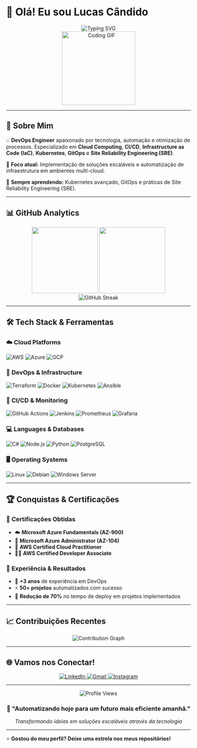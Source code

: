 # 👋 Olá! Eu sou Lucas Cândido

<div align="center">
  <img src="https://readme-typing-svg.herokuapp.com?font=Fira+Code&size=22&duration=3000&pause=1000&color=00D9FF&center=true&vCenter=true&width=600&lines=DevOps+Engineer+%7C+Cloud+Specialist;Automatizando+processos+e+infraestrutura;Apaixonado+por+tecnologia+e+inovação" alt="Typing SVG" />
</div>

<div align="center">
  <img height="200" src="https://media.giphy.com/media/M9gbBd9nbDrOTu1Mqx/giphy.gif" alt="Coding GIF" />
</div>

---

## 🚀 Sobre Mim

💡 **DevOps Engineer** apaixonado por tecnologia, automação e otimização de processos. Especializado em **Cloud Computing**, **CI/CD**, **Infrastructure as Code (IaC)**, **Kubernetes**, **GitOps** e **Site Reliability Engineering (SRE)**.

🎯 **Foco atual:** Implementação de soluções escaláveis e automatização de infraestrutura em ambientes multi-cloud.

🌱 **Sempre aprendendo:** Kubernetes avançado, GitOps e práticas de Site Reliability Engineering (SRE).

---

## 📊 GitHub Analytics

<div align="center">
  <img height="180em" src="https://github-readme-stats.vercel.app/api?username=lucasbehrooz&show_icons=true&theme=tokyonight&include_all_commits=true&count_private=true&hide_border=true"/>
  <img height="180em" src="https://github-readme-stats.vercel.app/api/top-langs/?username=lucasbehrooz&layout=compact&langs_count=8&theme=tokyonight&hide_border=true"/>
</div>

<div align="center">
  <img src="https://github-readme-streak-stats.herokuapp.com/?user=lucasbehrooz&theme=tokyonight&hide_border=true" alt="GitHub Streak" />
</div>

---

## 🛠️ Tech Stack & Ferramentas

### ☁️ **Cloud Platforms**
<div>
  <img src="https://img.shields.io/badge/AWS-FF9900?style=for-the-badge&logo=amazon-aws&logoColor=white" alt="AWS"/>
  <img src="https://img.shields.io/badge/Microsoft_Azure-0078D4?style=for-the-badge&logo=microsoft-azure&logoColor=white" alt="Azure"/>
  <img src="https://img.shields.io/badge/Google_Cloud-4285F4?style=for-the-badge&logo=google-cloud&logoColor=white" alt="GCP"/>
</div>

### 🔧 **DevOps & Infrastructure**
<div>
  <img src="https://img.shields.io/badge/Terraform-623CE4?style=for-the-badge&logo=terraform&logoColor=white" alt="Terraform"/>
  <img src="https://img.shields.io/badge/Docker-2496ED?style=for-the-badge&logo=docker&logoColor=white" alt="Docker"/>
  <img src="https://img.shields.io/badge/Kubernetes-326CE5?style=for-the-badge&logo=kubernetes&logoColor=white" alt="Kubernetes"/>
  <img src="https://img.shields.io/badge/Ansible-EE0000?style=for-the-badge&logo=ansible&logoColor=white" alt="Ansible"/>
</div>

### 🚀 **CI/CD & Monitoring**
<div>
  <img src="https://img.shields.io/badge/GitHub_Actions-2088FF?style=for-the-badge&logo=github-actions&logoColor=white" alt="GitHub Actions"/>
  <img src="https://img.shields.io/badge/Jenkins-D24939?style=for-the-badge&logo=jenkins&logoColor=white" alt="Jenkins"/>
  <img src="https://img.shields.io/badge/Prometheus-E6522C?style=for-the-badge&logo=prometheus&logoColor=white" alt="Prometheus"/>
  <img src="https://img.shields.io/badge/Grafana-F46800?style=for-the-badge&logo=grafana&logoColor=white" alt="Grafana"/>
</div>

### 💻 **Languages & Databases**
<div>
  <img src="https://img.shields.io/badge/C%23-239120?style=for-the-badge&logo=c-sharp&logoColor=white" alt="C#"/>
  <img src="https://img.shields.io/badge/Node.js-339933?style=for-the-badge&logo=nodedotjs&logoColor=white" alt="Node.js"/>
  <img src="https://img.shields.io/badge/Python-3776AB?style=for-the-badge&logo=python&logoColor=white" alt="Python"/>
  <img src="https://img.shields.io/badge/PostgreSQL-316192?style=for-the-badge&logo=postgresql&logoColor=white" alt="PostgreSQL"/>
</div>

### 🖥️ **Operating Systems**
<div>
  <img src="https://img.shields.io/badge/Linux-FCC624?style=for-the-badge&logo=linux&logoColor=black" alt="Linux"/>
  <img src="https://img.shields.io/badge/Debian-A81D33?style=for-the-badge&logo=debian&logoColor=white" alt="Debian"/>
  <img src="https://img.shields.io/badge/Windows_Server-0078D6?style=for-the-badge&logo=windows&logoColor=white" alt="Windows Server"/>
</div>

---

## 🏆 Conquistas & Certificações

### 📜 **Certificações Obtidas**
- ☁️ **Microsoft Azure Fundamentals (AZ-900)**
- 🔧 **Microsoft Azure Administrator (AZ-104)**
- 🎯 **AWS Certified Cloud Practitioner**
- 👨‍💻 **AWS Certified Developer Associate**

### 🚀 **Experiência & Resultados**
- 🚀 **+3 anos** de experiência em DevOps
- ⚡ **50+ projetos** automatizados com sucesso
- 🔧 **Redução de 70%** no tempo de deploy em projetos implementados

---

## 📈 Contribuições Recentes

<div align="center">
  <img src="https://github-readme-activity-graph.vercel.app/graph?username=lucasbehrooz&theme=tokyo-night&hide_border=true" alt="Contribution Graph"/>
</div>

---

## 🌐 Vamos nos Conectar!

<div align="center">
  <a href="https://www.linkedin.com/in/lucasbehrooz/" target="_blank">
    <img src="https://img.shields.io/badge/LinkedIn-0077B5?style=for-the-badge&logo=linkedin&logoColor=white" alt="LinkedIn"/>
  </a>
  <a href="mailto:lucascandidoaraujo13@gmail.com">
    <img src="https://img.shields.io/badge/Gmail-D14836?style=for-the-badge&logo=gmail&logoColor=white" alt="Gmail"/>
  </a>
  <a href="https://www.instagram.com/lucasbehrooz/" target="_blank">
    <img src="https://img.shields.io/badge/Instagram-E4405F?style=for-the-badge&logo=instagram&logoColor=white" alt="Instagram"/>
  </a>
</div>

---

<div align="center">
  <img src="https://komarev.com/ghpvc/?username=lucasbehrooz&color=blue&style=flat-square&label=Profile+Views" alt="Profile Views"/>
</div>

<div align="center">
  <h3>💭 "Automatizando hoje para um futuro mais eficiente amanhã."</h3>
  <p><em>Transformando ideias em soluções escaláveis através da tecnologia</em></p>
</div>

---

⭐ **Gostou do meu perfil? Deixe uma estrela nos meus repositórios!**

